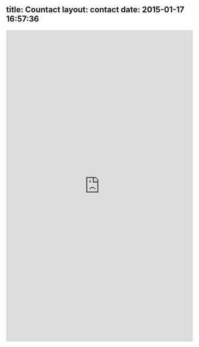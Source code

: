 title: Countact
layout: contact
date: 2015-01-17 16:57:36
---
<iframe src="https://docs.google.com/forms/d/18KPF5kLhoLVebSuV3M4khpfddubrVdTXMIOI0MVkfyg/viewform?embedded=true" width="100%" height="840" frameborder="0" marginheight="0" marginwidth="0">Loading...</iframe>